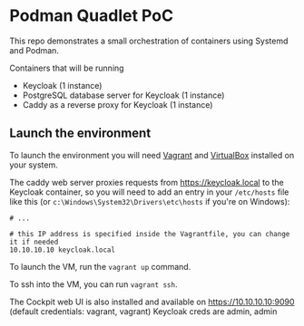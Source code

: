# Podman Quadlet PoC

This repo demonstrates a small orchestration of containers using Systemd and Podman.

Containers that will be running
- Keycloak (1 instance)
- PostgreSQL database server for Keycloak (1 instance)
- Caddy as a reverse proxy for Keycloak (1 instance)

## Launch the environment

To launch the environment you will need [Vagrant](https://www.vagrantup.com/) and [VirtualBox](https://www.virtualbox.org/) installed on your system.

The caddy web server proxies requests from https://keycloak.local to the Keycloak container, so you will need to add an entry in your `/etc/hosts` file like this (or `c:\Windows\System32\Drivers\etc\hosts` if you're on Windows):
```shell
# ...

# this IP address is specified inside the Vagrantfile, you can change it if needed
10.10.10.10 keycloak.local
```

To launch the VM, run the `vagrant up` command.

To ssh into the VM, you can run `vagrant ssh`.

The Cockpit web UI is also installed and available on https://10.10.10.10:9090 (default credentials: vagrant, vagrant)
Keycloak creds are admin, admin
